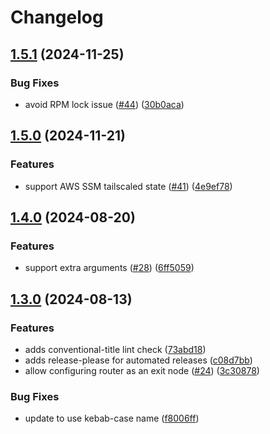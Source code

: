 # Changelog

## [1.5.1](https://github.com/masterpointio/terraform-aws-tailscale/compare/v1.5.0...v1.5.1) (2024-11-25)


### Bug Fixes

* avoid RPM lock issue ([#44](https://github.com/masterpointio/terraform-aws-tailscale/issues/44)) ([30b0aca](https://github.com/masterpointio/terraform-aws-tailscale/commit/30b0acaba65aa95bee257cb46b76ddc7d8071a1b))

## [1.5.0](https://github.com/masterpointio/terraform-aws-tailscale/compare/v1.4.0...v1.5.0) (2024-11-21)


### Features

* support AWS SSM tailscaled state ([#41](https://github.com/masterpointio/terraform-aws-tailscale/issues/41)) ([4e9ef78](https://github.com/masterpointio/terraform-aws-tailscale/commit/4e9ef782a5e2f6460c9150e78972bb7e8560dd52))

## [1.4.0](https://github.com/masterpointio/terraform-aws-tailscale/compare/v1.3.0...v1.4.0) (2024-08-20)


### Features

* support extra arguments ([#28](https://github.com/masterpointio/terraform-aws-tailscale/issues/28)) ([6ff5059](https://github.com/masterpointio/terraform-aws-tailscale/commit/6ff5059a5c4a1efa0b3c81b6f92a42ee5f165e3d))

## [1.3.0](https://github.com/masterpointio/terraform-aws-tailscale/compare/1.2.0...v1.3.0) (2024-08-13)


### Features

* adds conventional-title lint check ([73abd18](https://github.com/masterpointio/terraform-aws-tailscale/commit/73abd184189ce062cba882d79ab10b183a1f117c))
* adds release-please for automated releases ([c08d7bb](https://github.com/masterpointio/terraform-aws-tailscale/commit/c08d7bbdffba9038e4e111e984dfbe2e78e1512c))
* allow configuring router as an exit node ([#24](https://github.com/masterpointio/terraform-aws-tailscale/issues/24)) ([3c30878](https://github.com/masterpointio/terraform-aws-tailscale/commit/3c30878166fc694c27cd77ace3879e2a19168556))


### Bug Fixes

* update to use kebab-case name ([f8006ff](https://github.com/masterpointio/terraform-aws-tailscale/commit/f8006ff056060edab3c2b311b014b548156d6204))
